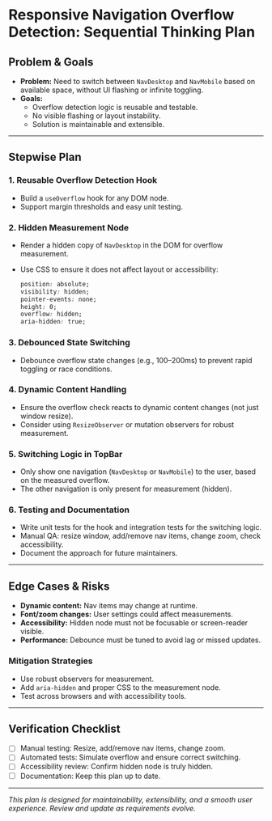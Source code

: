 # Responsive Navigation Overflow Detection: Sequential Thinking Plan

## Problem & Goals

- **Problem:** Need to switch between `NavDesktop` and `NavMobile` based on available space, without UI flashing or infinite toggling.
- **Goals:**
  - Overflow detection logic is reusable and testable.
  - No visible flashing or layout instability.
  - Solution is maintainable and extensible.

---

## Stepwise Plan

### 1. Reusable Overflow Detection Hook

- Build a `useOverflow` hook for any DOM node.
- Support margin thresholds and easy unit testing.

### 2. Hidden Measurement Node

- Render a hidden copy of `NavDesktop` in the DOM for overflow measurement.

- Use CSS to ensure it does not affect layout or accessibility:

  ```css
  position: absolute;
  visibility: hidden;
  pointer-events: none;
  height: 0;
  overflow: hidden;
  aria-hidden: true;
  ```

### 3. Debounced State Switching

- Debounce overflow state changes (e.g., 100–200ms) to prevent rapid toggling or race conditions.

### 4. Dynamic Content Handling

- Ensure the overflow check reacts to dynamic content changes (not just window resize).
- Consider using `ResizeObserver` or mutation observers for robust measurement.

### 5. Switching Logic in TopBar

- Only show one navigation (`NavDesktop` or `NavMobile`) to the user, based on the measured overflow.
- The other navigation is only present for measurement (hidden).

### 6. Testing and Documentation

- Write unit tests for the hook and integration tests for the switching logic.
- Manual QA: resize window, add/remove nav items, change zoom, check accessibility.
- Document the approach for future maintainers.

---

## Edge Cases & Risks

- **Dynamic content:** Nav items may change at runtime.
- **Font/zoom changes:** User settings could affect measurements.
- **Accessibility:** Hidden node must not be focusable or screen-reader visible.
- **Performance:** Debounce must be tuned to avoid lag or missed updates.

### Mitigation Strategies

- Use robust observers for measurement.
- Add `aria-hidden` and proper CSS to the measurement node.
- Test across browsers and with accessibility tools.

---

## Verification Checklist

- [ ] Manual testing: Resize, add/remove nav items, change zoom.
- [ ] Automated tests: Simulate overflow and ensure correct switching.
- [ ] Accessibility review: Confirm hidden node is truly hidden.
- [ ] Documentation: Keep this plan up to date.

---

*This plan is designed for maintainability, extensibility, and a smooth user experience. Review and update as requirements evolve.*

